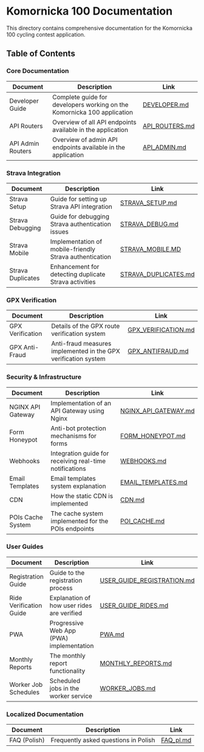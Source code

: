 # Komornicka 100 Documentation

This directory contains comprehensive documentation for the Komornicka 100 cycling contest application.

## Table of Contents

### Core Documentation

| Document | Description | Link |
|----------|-------------|------|
| Developer Guide | Complete guide for developers working on the Komornicka 100 application | [DEVELOPER.md](docs/DEVELOPER.md) |
| API Routers | Overview of all API endpoints available in the application | [API_ROUTERS.md](docs/API_ROUTERS.md) |
| API Admin Routers | Overview of admin API endpoints available in the application | [API_ADMIN.md](docs/API_ADMIN.md) |

### Strava Integration

| Document | Description | Link |
|----------|-------------|------|
| Strava Setup | Guide for setting up Strava API integration | [STRAVA_SETUP.md](docs/STRAVA_SETUP.md) |
| Strava Debugging | Guide for debugging Strava authentication issues | [STRAVA_DEBUG.md](docs/STRAVA_DEBUG.md) |
| Strava Mobile | Implementation of mobile-friendly Strava authentication | [STRAVA_MOBILE.MD](docs/STRAVA_MOBILE.MD) |
| Strava Duplicates | Enhancement for detecting duplicate Strava activities | [STRAVA_DUPLICATES.md](docs/STRAVA_DUPLICATES.md) |

### GPX Verification

| Document | Description | Link |
|----------|-------------|------|
| GPX Verification | Details of the GPX route verification system | [GPX_VERIFICATION.md](docs/GPX_VERIFICATION.md) |
| GPX Anti-Fraud | Anti-fraud measures implemented in the GPX verification system | [GPX_ANTIFRAUD.md](docs/GPX_ANTIFRAUD.md) |

### Security & Infrastructure

| Document | Description | Link |
|----------|-------------|------|
| NGINX API Gateway | Implementation of an API Gateway using Nginx | [NGINX_API_GATEWAY.md](docs/NGINX_API_GATEWAY.md) |
| Form Honeypot | Anti-bot protection mechanisms for forms | [FORM_HONEYPOT.md](docs/FORM_HONEYPOT.md) |
| Webhooks | Integration guide for receiving real-time notifications | [WEBHOOKS.md](docs/WEBHOOKS.md) |
| Email Templates | Email templates system explanation | [EMAIL_TEMPLATES.md](docs/EMAIL_TEMPLATES.md) |
| CDN | How the static CDN is implemented | [CDN.md](docs/CDN.md) |
| POIs Cache System | The cache system implemented for the POIs endpoints | [POI_CACHE.md](docs/POI_CACHE.md) |

### User Guides

| Document | Description | Link |
|----------|-------------|------|
| Registration Guide | Guide to the registration process | [USER_GUIDE_REGISTRATION.md](docs/USER_GUIDE_REGISTRATION.md) |
| Ride Verification Guide | Explanation of how user rides are verified | [USER_GUIDE_RIDES.md](docs/USER_GUIDE_RIDES.md) |
| PWA | Progressive Web App (PWA) implementation | [PWA.md](docs/PWA.md) |
| Monthly Reports | The monthly report functionality | [MONTHLY_REPORTS.md](docs/MONTHLY_REPORTS.md) |
| Worker Job Schedules | Scheduled jobs in the worker service | [WORKER_JOBS.md](docs/WORKER_JOBS.md) |

### Localized Documentation

| Document | Description | Link |
|----------|-------------|------|
| FAQ (Polish) | Frequently asked questions in Polish | [FAQ_pl.md](docs/pl/FAQ_pl.md) |

